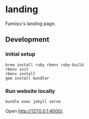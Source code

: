 # landing

Famiiyu's landing page.

## Development

### Initial setup

```console
brew install ruby rbenv ruby-build
rbenv init
rbenv install
gem install bundler
```

### Run website locally

```console
bundle exec jekyll serve
```

Open <http://127.0.0.1:4000/>.
